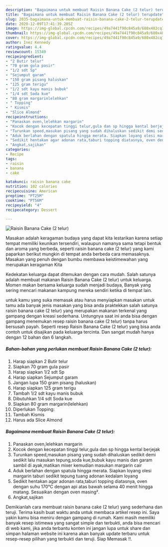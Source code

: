 ```yaml
---
description: "Bagaimana untuk membuat Raisin Banana Cake (2 telur) terupdate"
title: "Bagaimana untuk membuat Raisin Banana Cake (2 telur) terupdate"
slug: 2035-bagaimana-untuk-membuat-raisin-banana-cake-2-telur-terupdate
date: 2020-12-09T17:41:39.205Z
image: https://img-global.cpcdn.com/recipes/49a7441f90c845a9/680x482cq70/raisin-banana-cake-2-telur-foto-resep-utama.jpg
thumbnail: https://img-global.cpcdn.com/recipes/49a7441f90c845a9/680x482cq70/raisin-banana-cake-2-telur-foto-resep-utama.jpg
cover: https://img-global.cpcdn.com/recipes/49a7441f90c845a9/680x482cq70/raisin-banana-cake-2-telur-foto-resep-utama.jpg
author: Inez Kennedy
ratingvalue: 4.4
reviewcount: 15349
recipeingredient:
- "2 Butir telur"
- "70 gram gula pasir"
- "1/2 sdt Sp"
- "Sejumput garam"
- "150 gram pisang haluskan"
- "125 gram terigu"
- "1/2 sdt kayu manis bubuk"
- "1/4 sdt Soda kue"
- "80 gram margarinlelehkan"
- " Topping"
- " Kismis"
- "Slice Almond"
recipeinstructions:
- "Panaskan oven,lelehkan margarin"
- "Kocok dengan kecepatan tinggi telur,gula dan sp hingga kental berjejak"
- "Turunkan speed,masukan pisang yang sudah dihaluskan sedikit demi sedikit lalu masukan tepung,soda kue,bubuk kayu manis dan garam sambil di ayak,matikan mixer kemudian masukan margarin cair"
- "Aduk berlahan dengan spatula hingga merata. Siapkan loyang olesi margarin taburi sedikit tepung tuang adonan kedalam loyang"
- "Sedikit hentakan agar adonan rata,taburi topping diatasnya, oven dengan suhu 170°C dengan api atas bawah selama 40 menit hingga matang. Sesuaikan dengan oven masing²."
- "Angkat,sajikan"
categories:
- Recipe
tags:
- raisin
- banana
- cake

katakunci: raisin banana cake 
nutrition: 102 calories
recipecuisine: American
preptime: "PT25M"
cooktime: "PT56M"
recipeyield: "4"
recipecategory: Dessert

---
```



![Raisin Banana Cake (2 telur)](https://img-global.cpcdn.com/recipes/49a7441f90c845a9/680x482cq70/raisin-banana-cake-2-telur-foto-resep-utama.jpg)

Masakan adalah keragaman budaya yang dapat kita lestarikan karena setiap tempat memiliki keunikan tersendiri, walaupun namanya sama tetapi bentuk dan aroma yang berbeda, seperti raisin banana cake (2 telur) yang kami paparkan berikut mungkin di tempat anda berbeda cara memasaknya. Masakan yang penuh dengan bumbu membawa keistimewahan yang merupakan keragaman Kita



Kedekatan keluarga dapat ditemukan dengan cara mudah. Salah satunya adalah membuat makanan Raisin Banana Cake (2 telur) untuk keluarga. Momen makan bersama keluarga sudah menjadi budaya, Banyak yang sering mencari makanan kampung mereka sendiri ketika di tempat lain.

untuk kamu yang suka memasak atau harus menyiapkan masakan untuk tamu ada banyak jenis masakan yang bisa anda praktekkan salah satunya raisin banana cake (2 telur) yang merupakan makanan terkenal yang gampang dengan kreasi sederhana. Untungnya saat ini anda bisa dengan gampang menemukan resep raisin banana cake (2 telur) tanpa harus bersusah payah.
Seperti resep Raisin Banana Cake (2 telur) yang bisa anda contoh untuk disajikan pada keluarga tercinta. Dan sangat mudah hanya dengan 12 bahan dan 6 langkah.


<!--inarticleads1-->

##### Bahan-bahan yang perlukan membuat Raisin Banana Cake (2 telur):

1. Harap siapkan 2 Butir telur
1. Siapkan 70 gram gula pasir
1. Harap siapkan 1/2 sdt Sp
1. Harap siapkan Sejumput garam
1. Jangan lupa 150 gram pisang (haluskan)
1. Harap siapkan 125 gram terigu
1. Tambah 1/2 sdt kayu manis bubuk
1. Dibutuhkan 1/4 sdt Soda kue
1. Siapkan 80 gram margarin(lelehkan)
1. Diperlukan  Topping:
1. Tambah  Kismis
1. Harus ada Slice Almond




<!--inarticleads2-->

##### Bagaimana membuat  Raisin Banana Cake (2 telur):

1. Panaskan oven,lelehkan margarin
1. Kocok dengan kecepatan tinggi telur,gula dan sp hingga kental berjejak
1. Turunkan speed,masukan pisang yang sudah dihaluskan sedikit demi sedikit lalu masukan tepung,soda kue,bubuk kayu manis dan garam sambil di ayak,matikan mixer kemudian masukan margarin cair
1. Aduk berlahan dengan spatula hingga merata. Siapkan loyang olesi margarin taburi sedikit tepung tuang adonan kedalam loyang
1. Sedikit hentakan agar adonan rata,taburi topping diatasnya, oven dengan suhu 170°C dengan api atas bawah selama 40 menit hingga matang. Sesuaikan dengan oven masing².
1. Angkat,sajikan




Demikianlah cara membuat raisin banana cake (2 telur) yang sederhana dan teruji. Terima kasih buat waktu anda untuk membaca artikel resep ini. Saya yakin kamu bisa meniru dengan gampang di rumah. Kami masih memiliki banyak resep istimewa yang sangat simple dan terbukti, anda bisa mencari di web kami, jika anda terbantu konten ini jangan lupa untuk share dan simpan halaman website ini karena akan banyak update terbaru untuk resep-resep pilihan yang terbukti dan teruji. Siap Memasak !!. 
